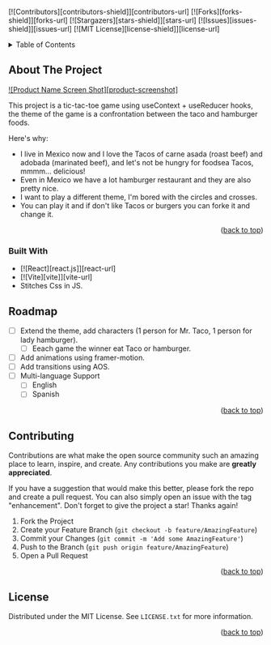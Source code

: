 <a name="readme-top"></a>

[![Contributors][contributors-shield]][contributors-url]
[![Forks][forks-shield]][forks-url]
[![Stargazers][stars-shield]][stars-url]
[![Issues][issues-shield]][issues-url]
[![MIT License][license-shield]][license-url]

<details>
  <summary>Table of Contents</summary>
  <ol>
    <li>
      <a href="#about-the-project">About The Project</a>
      <ul>
        <li><a href="#built-with">Built With</a></li>
      </ul>
    </li>
    <li><a href="#roadmap">Roadmap</a></li>
    <li><a href="#contributing">Contributing</a></li>
    <li><a href="#license">License</a></li>
    <li><a href="#contact">Contact</a></li>
    <li><a href="#acknowledgments">Acknowledgments</a></li>
  </ol>
</details>

## About The Project

[![Product Name Screen Shot][product-screenshot]](./public/app_images/play_won.png)

This project is a tic-tac-toe game using useContext + useReducer hooks, the theme of the game is a confrontation between the taco and hamburger foods.

Here's why:

- I live in Mexico now and I love the Tacos of carne asada (roast beef) and adobada (marinated beef), and let's not be hungry for foodsea Tacos, mmmm... delicious!
- Even in Mexico we have a lot hamburger restaurant and they are also pretty nice.
- I want to play a different theme, I'm bored with the circles and crosses.
- You can play it and if don't like Tacos or burgers you can forke it and change it.

<p align="right">(<a href="#readme-top">back to top</a>)</p>

### Built With

- [![React][react.js]][react-url]
- [![Vite][vite]][vite-url]
- Stitches Css in JS.

## Roadmap

- [ ] Extend the theme, add characters (1 person for Mr. Taco, 1 person for lady hamburger).
  - [ ] Eeach game the winner eat Taco or hamburger.
- [ ] Add animations using framer-motion.
- [ ] Add transitions using AOS.
- [ ] Multi-language Support
  - [ ] English
  - [ ] Spanish

<p align="right">(<a href="#readme-top">back to top</a>)</p>

<!-- CONTRIBUTING -->

## Contributing

Contributions are what make the open source community such an amazing place to learn, inspire, and create. Any contributions you make are **greatly appreciated**.

If you have a suggestion that would make this better, please fork the repo and create a pull request. You can also simply open an issue with the tag "enhancement".
Don't forget to give the project a star! Thanks again!

1. Fork the Project
2. Create your Feature Branch (`git checkout -b feature/AmazingFeature`)
3. Commit your Changes (`git commit -m 'Add some AmazingFeature'`)
4. Push to the Branch (`git push origin feature/AmazingFeature`)
5. Open a Pull Request

<p align="right">(<a href="#readme-top">back to top</a>)</p>

<!-- LICENSE -->

## License

Distributed under the MIT License. See `LICENSE.txt` for more information.

<p align="right">(<a href="#readme-top">back to top</a>)</p>

